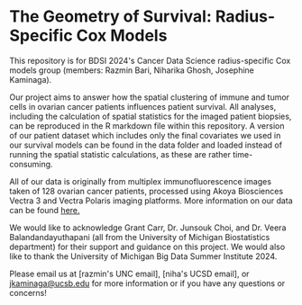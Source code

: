 # The Geometry of Survival: Radius-Specific Cox Models

This repository is for BDSI 2024's Cancer Data Science radius-specific Cox models group (members: Razmin Bari, Niharika Ghosh, Josephine Kaminaga).

Our project aims to answer how the spatial clustering of immune and tumor cells in ovarian cancer patients influences patient survival. All analyses, including the calculation of spatial statistics for the imaged patient biopsies, can be reproduced in the R markdown file within this repository. A version of our patient dataset which includes only the final covariates we used in our survival models can be found in the data folder and loaded instead of running the spatial statistic calculations, as these are rather time-consuming.

All of our data is originally from multiplex immunofluorescence images taken of 128 ovarian cancer patients, processed using Akoya Biosciences Vectra 3 and Vectra Polaris imaging platforms. More information on our data can be found [here.](https://bioconductor.org/packages/release/data/experiment/vignettes/VectraPolarisData/inst/doc/VectraPolarisData.html)

We would like to acknowledge Grant Carr, Dr. Junsouk Choi, and Dr. Veera Balandandayuthapani (all from the University of Michigan Biostatistics department) for their support and guidance on this project. We would also like to thank the University of Michigan Big Data Summer Institute 2024.

Please email us at [razmin's UNC email], [niha's UCSD email], or jkaminaga@ucsb.edu for more information or if you have any questions or concerns!

